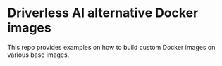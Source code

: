 # Driverless AI alternative Docker images

This repo provides examples on how to build custom Docker images on various base images.
